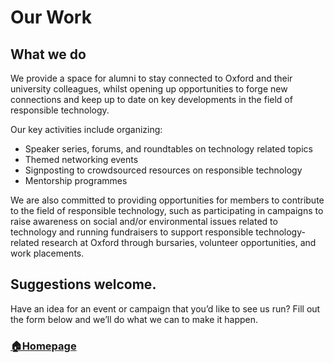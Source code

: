 # Our Work

## What we do
We provide a space for alumni to stay connected to Oxford and their university colleagues, whilst opening up opportunities to forge new connections and keep up to date on key developments in the field of responsible technology. 

Our key activities include organizing: 
- Speaker series, forums, and roundtables on technology related topics
- Themed networking events
- Signposting to crowdsourced resources on responsible technology
- Mentorship programmes

We are also committed to providing opportunities for members to contribute to the field of responsible technology, such as participating in campaigns to raise awareness on social and/or environmental issues related to technology and running fundraisers to support responsible technology-related research at Oxford through bursaries, volunteer opportunities, and work placements.

## Suggestions welcome.
Have an idea for an event or campaign that you’d like to see us run? Fill out the form below and we’ll do what we can to make it happen.



### [🏠Homepage](./index.md)





<!--suppress github message-->
<script src="http://code.jquery.com/jquery-1.4.2.min.js"></script> <script> var x = document.getElementsByClassName("site-footer-credits"); setTimeout(() => { x[0].remove(); }, 10); </script>
